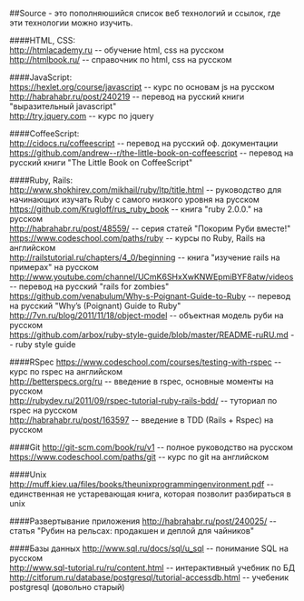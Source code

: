##Source - это пополняюшийся список веб технологий и ссылок, где эти технологии можно изучить.

####HTML, CSS:  
http://htmlacademy.ru -- обучение html, css на русском  
http://htmlbook.ru/ -- справочник по html, css на русском  

####JavaScript:  
https://hexlet.org/course/javascript -- курс по основам js на русском  
http://habrahabr.ru/post/240219 -- перевод на русский книги "выразительный javascript"  
http://try.jquery.com -- курс по jquery

####CoffeeScript:  
http://cidocs.ru/coffeescript -- перевод на русский оф. документации  
https://github.com/andrew--r/the-little-book-on-coffeescript -- перевод на русский книги "The Little Book on CoffeeScript"  

####Ruby, Rails:  
http://www.shokhirev.com/mikhail/ruby/ltp/title.html -- руководство для начинающих изучать Ruby с самого низкого уровня на русском  
https://github.com/Krugloff/rus_ruby_book -- книга "ruby 2.0.0." на русском  
http://habrahabr.ru/post/48559/ -- серия статей "Покорим Руби вместе!"  
https://www.codeschool.com/paths/ruby -- курсы по Ruby, Rails на английском  
http://railstutorial.ru/chapters/4_0/beginning -- книга "изучение rails на примерах" на русском  
http://www.youtube.com/channel/UCmK6SHxXwKNWEpmiBYF8atw/videos -- перевод на русский "rails for zombies"  
https://github.com/venabulum/Why-s-Poignant-Guide-to-Ruby -- перевод на русский "Why’s (Poignant) Guide to Ruby"
http://7vn.ru/blog/2011/11/18/object-model -- объектная модель руби на русском  
https://github.com/arbox/ruby-style-guide/blob/master/README-ruRU.md -- ruby style guide

####RSpec
https://www.codeschool.com/courses/testing-with-rspec -- курс по rspec на английском  
http://betterspecs.org/ru -- введение в rspec, основные моменты на русском  
http://rubydev.ru/2011/09/rspec-tutorial-ruby-rails-bdd/ -- туториал по rspec на русском  
http://habrahabr.ru/post/163597 -- введение в TDD (Rails + Rspec) на русском

####Git
http://git-scm.com/book/ru/v1 -- полное руководство на русском  
https://www.codeschool.com/paths/git -- курс по git на английском

####Unix
http://muff.kiev.ua/files/books/theunixprogrammingenvironment.pdf -- единственная не устаревающая книга, которая позволит разбираться в unix

####Развертывание приложения
http://habrahabr.ru/post/240025/ -- статья "Рубин на рельсах: продакшен и деплой для чайников"  

####Базы данных
http://www.sql.ru/docs/sql/u_sql -- понимание SQL на русском  
http://www.sql-tutorial.ru/ru/content.html -- интерактивный учебник по БД  
http://citforum.ru/database/postgresql/tutorial-accessdb.html -- учебеник postgresql (довольно старый)
